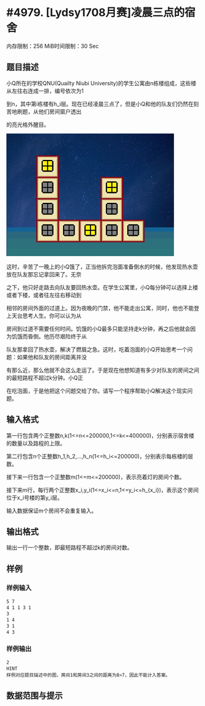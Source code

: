 # #4979. [Lydsy1708月赛]凌晨三点的宿舍

内存限制：256 MiB时间限制：30 Sec

## 题目描述

小Q所在的学校QNU(Quailty Niubi University)的学生公寓由n栋楼组成，这些楼从左往右连成一排，编号依次为1

到n，其中第i栋楼有h_i层。现在已经凌晨三点了，但是小Q和他的队友们仍然在刻苦地刷题，从他们房间窗户透出

的亮光格外醒目。

![](upload/201708/pic.png)

这时，辛苦了一晚上的小Q饿了，正当他拆完泡面准备倒水的时候，他发现热水壶放在队友那忘记拿回来了。无奈

之下，他只好走路去向队友要回热水壶。在学生公寓里，小Q每分钟可以选择上楼或者下楼，或者往左往右移动到

相邻的房间外面的过道上。因为夜晚的门禁，他不能走出公寓，同时，他也不能登上天台思考人生。你可以认为从

房间到过道不需要任何时间。饥饿的小Q最多只能坚持走k分钟，再之后他就会因为饥饿而昏倒。他历尽艰险终于从

队友那拿回了热水壶，解决了燃眉之急。这时，吃着泡面的小Q开始思考一个问题：如果他和队友的房间距离并没

有那么近，那么他就不会这么走运了。于是现在他想知道有多少对队友的房间之间的最短路程不超过k分钟。小Q正

在吃泡面，于是他把这个问题交给了你。请写一个程序帮助小Q解决这个现实问题。

## 输入格式

第一行包含两个正整数n,k(1<=n<=200000,1<=k<=400000)，分别表示宿舍楼的数量以及路程的上限。

第二行包含n个正整数h_1,h_2,...,h_n(1<=h_i<=200000)，分别表示每栋楼的层数。

接下来一行包含一个正整数m(1<=m<=200000)，表示亮着灯的房间个数。

接下来m行，每行两个正整数x_i,y_i(1<=x_i<=n,1<=y_i<=h_{x_i})，表示这个房间位于x_i号楼的第y_i层。

输入数据保证m个房间不会重复输入。

## 输出格式

输出一行一个整数，即最短路程不超过k的房间对数。

## 样例

### 样例输入

    
    5 7
    4 1 1 3 1
    3
    1 4
    3 1
    4 3
    

### 样例输出

    
    2
    HINT
    样例对应题目描述中的图，房间1和房间3之间的距离为8>7，因此不能计入答案。
    
    

## 数据范围与提示

